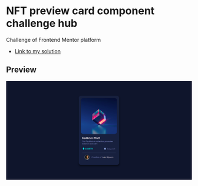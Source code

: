 # NFT preview card component challenge hub
Challenge of Frontend Mentor platform

* [Link to my solution](https://mrp4sten-nft-preview-card-component-main.netlify.app/)

## Preview
![Preview](/My-Solution.png)